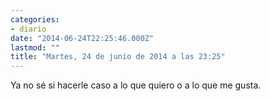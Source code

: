 ```yaml
---
categories:
- diario
date: "2014-06-24T22:25:46.000Z"
lastmod: ""
title: "Martes, 24 de junio de 2014 a las 23:25"
---
```


Ya no sé si hacerle caso a lo que quiero o a lo que me gusta.